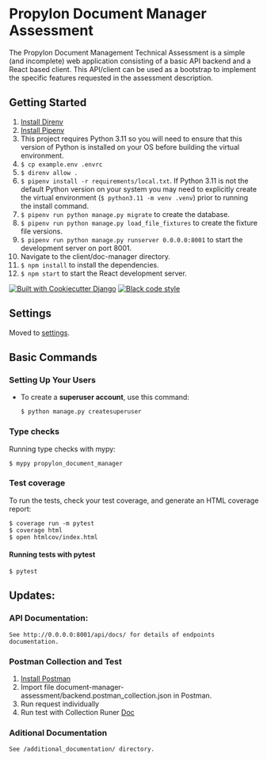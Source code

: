 # Propylon Document Manager Assessment

The Propylon Document Management Technical Assessment is a simple (and incomplete) web application consisting of a basic API backend and a React based client.  This API/client can be used as a bootstrap to implement the specific features requested in the assessment description. 

## Getting Started
1. [Install Direnv](https://direnv.net/docs/installation.html)
2. [Install Pipenv](https://pipenv.pypa.io/en/latest/installation/)
3. This project requires Python 3.11 so you will need to ensure that this version of Python is installed on your OS before building the virtual environment.
4. `$ cp example.env .envrc`
5. `$ direnv allow .`
6. `$ pipenv install -r requirements/local.txt`.  If Python 3.11 is not the default Python version on your system you may need to explicitly create the virtual environment (`$ python3.11 -m venv .venv`) prior to running the install command. 
7. `$ pipenv run python manage.py migrate` to create the database.
8. `$ pipenv run python manage.py load_file_fixtures` to create the fixture file versions.
9. `$ pipenv run python manage.py runserver 0.0.0.0:8001` to start the development server on port 8001.
10. Navigate to the client/doc-manager directory.
11. `$ npm install` to install the dependencies.
12. `$ npm start` to start the React development server.

[![Built with Cookiecutter Django](https://img.shields.io/badge/built%20with-Cookiecutter%20Django-ff69b4.svg?logo=cookiecutter)](https://github.com/cookiecutter/cookiecutter-django/)
[![Black code style](https://img.shields.io/badge/code%20style-black-000000.svg)](https://github.com/ambv/black)

## Settings

Moved to [settings](http://cookiecutter-django.readthedocs.io/en/latest/settings.html).

## Basic Commands

### Setting Up Your Users

- To create a **superuser account**, use this command:

      $ python manage.py createsuperuser

### Type checks

Running type checks with mypy:

    $ mypy propylon_document_manager

### Test coverage

To run the tests, check your test coverage, and generate an HTML coverage report:

    $ coverage run -m pytest
    $ coverage html
    $ open htmlcov/index.html

#### Running tests with pytest

    $ pytest

## Updates:

### API Documentation:
    See http://0.0.0.0:8001/api/docs/ for details of endpoints documentation.

### Postman Collection and Test
1. [Install Postman](https://www.postman.com/)
2. Import file document-manager-assessment/backend.postman_collection.json in Postman.
3. Run request individually
4. Run test with Collection Runer [Doc](https://learning.postman.com/docs/collections/running-collections/intro-to-collection-runs/)

### Aditional Documentation
    See /additional_documentation/ directory.